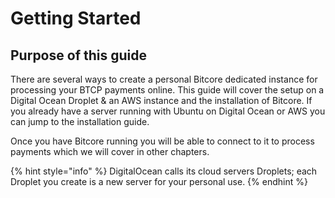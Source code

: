 # Getting Started

## Purpose of this guide

There are several ways to create a personal Bitcore dedicated instance for processing your BTCP payments online. This guide will cover the setup on a Digital Ocean Droplet & an AWS instance and the installation of Bitcore.  If you already have a server running with Ubuntu on Digital Ocean or AWS you can jump to the installation guide. 

Once you have Bitcore running you will be able to connect to it to process payments which we will cover in other chapters. 

{% hint style="info" %}
DigitalOcean calls its cloud servers Droplets; each Droplet you create is a new server for your personal use.
{% endhint %}

## 

